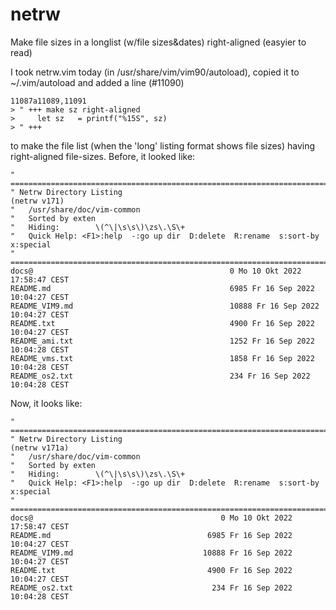 # netrw
Make file sizes in a longlist (w/file sizes&amp;dates) right-aligned (easyier to read)

I took netrw.vim today (in /usr/share/vim/vim90/autoload), copied it to ~/.vim/autoload and added a line (#11090)

    11087a11089,11091
    > " +++ make sz right-aligned
    >     let sz   = printf("%15S", sz)
    > " +++
    
to make the file list (when the 'long' listing format shows file sizes) having right-aligned file-sizes. Before, it looked like:

    " ============================================================================
    " Netrw Directory Listing                                        (netrw v171)
    "   /usr/share/doc/vim-common
    "   Sorted by exten
    "   Hiding:        \(^\|\s\s\)\zs\.\S\+
    "   Quick Help: <F1>:help  -:go up dir  D:delete  R:rename  s:sort-by  x:special
    " ==============================================================================
    docs@                                            0 Mo 10 Okt 2022 17:58:47 CEST
    README.md                                        6985 Fr 16 Sep 2022 10:04:27 CEST
    README_VIM9.md                                   10888 Fr 16 Sep 2022 10:04:27 CEST
    README.txt                                       4900 Fr 16 Sep 2022 10:04:27 CEST
    README_ami.txt                                   1252 Fr 16 Sep 2022 10:04:28 CEST
    README_vms.txt                                   1858 Fr 16 Sep 2022 10:04:28 CEST
    README_os2.txt                                   234 Fr 16 Sep 2022 10:04:28 CEST

Now, it looks like:

    " ============================================================================
    " Netrw Directory Listing                                        (netrw v171a)
    "   /usr/share/doc/vim-common
    "   Sorted by exten
    "   Hiding:        \(^\|\s\s\)\zs\.\S\+
    "   Quick Help: <F1>:help  -:go up dir  D:delete  R:rename  s:sort-by  x:special
    " ==============================================================================
    docs@                                          0 Mo 10 Okt 2022 17:58:47 CEST
    README.md                                   6985 Fr 16 Sep 2022 10:04:27 CEST
    README_VIM9.md                             10888 Fr 16 Sep 2022 10:04:27 CEST
    README.txt                                  4900 Fr 16 Sep 2022 10:04:27 CEST
    README_os2.txt                               234 Fr 16 Sep 2022 10:04:28 CEST
